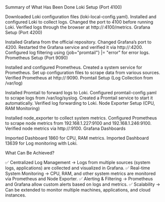 Summary of What Has Been Done
Loki Setup (Port 4100)

Downloaded Loki configuration files (loki-local-config.yaml).
Installed and configured Loki to collect logs.
Changed the port to 4100 before running Loki.
Verified logs through the browser at http://<your-server-ip>:4100/metrics.
Grafana Setup (Port 4200)

Installed Grafana from the official repository.
Changed Grafana’s port to 4200.
Restarted the Grafana service and verified it via http://<your-server-ip>:4200.
Configured log filtering using {job="promtail"} |= "error" for error logs.
Prometheus Setup (Port 9090)

Installed and configured Prometheus.
Created a system service for Prometheus.
Set up configuration files to scrape data from various sources.
Verified Prometheus at http://<your-server-ip>:9090.
Promtail Setup (Log Collection from /var/log)

Installed Promtail to forward logs to Loki.
Configured promtail-config.yaml to scrape logs from /var/log/syslog.
Created a Promtail service to start it automatically.
Verified log forwarding to Loki.
Node Exporter Setup (CPU, RAM Monitoring)

Installed node_exporter to collect system metrics.
Configured Prometheus to scrape node metrics from 192.168.1.227:9100 and 192.168.1.246:9100.
Verified node metrics via http://<your-node-ip>:9100.
Grafana Dashboards

Imported Dashboard 1860 for CPU, RAM metrics.
Imported Dashboard 13639 for Log monitoring with Loki.

What Can Be Achieved?


✅ Centralized Log Management → Logs from multiple sources (system logs, applications) are collected and visualized in Grafana.
✅ Real-time System Monitoring → CPU, RAM, and other system metrics are monitored via Prometheus and Node Exporter.
✅ Alerting & Filtering → Prometheus and Grafana allow custom alerts based on logs and metrics.
✅ Scalability → Can be extended to monitor multiple machines, applications, and cloud instances.
